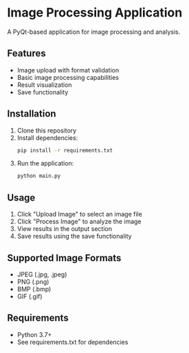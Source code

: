 # Image Processing Application

A PyQt-based application for image processing and analysis.

## Features
- Image upload with format validation
- Basic image processing capabilities
- Result visualization
- Save functionality

## Installation
1. Clone this repository
2. Install dependencies:
   ```bash
   pip install -r requirements.txt
   ```
3. Run the application:
   ```bash
   python main.py
   ```

## Usage
1. Click "Upload Image" to select an image file
2. Click "Process Image" to analyze the image
3. View results in the output section
4. Save results using the save functionality

## Supported Image Formats
- JPEG (.jpg, .jpeg)
- PNG (.png)
- BMP (.bmp)
- GIF (.gif)

## Requirements
- Python 3.7+
- See requirements.txt for dependencies
